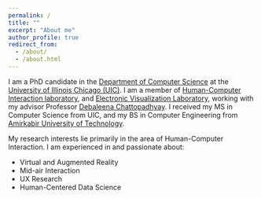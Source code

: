 ```yaml
---
permalink: /
title: ""
excerpt: "About me"
author_profile: true
redirect_from:
  - /about/
  - /about.html
---
```


I am a PhD candidate in the [Department of Computer Science](https://cs.uic.edu/) at the [University of Illinois Chicago (UIC)](https://www.uic.edu/). I am a member of [Human-Computer Interaction laboratory](http://hci.cs.uic.edu/), and [Electronic Visualization Laboratory](https://www.evl.uic.edu/), working with my advisor Professor [Debaleena Chattopadhyay](http://debaleena.com/). I received my MS in Computer Science from UIC, and my BS in Computer Engineering from [Amirkabir University of Technology](https://aut.ac.ir/en/).


My research interests lie primarily in the area of Human-Computer Interaction. I am experienced in and passionate about:

* Virtual and Augmented Reality
* Mid-air Interaction
* UX Research
* Human-Centered Data Science

